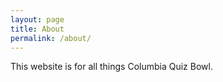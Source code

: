 ```yaml
---
layout: page
title: About
permalink: /about/
---
```


This website is for all things Columbia Quiz Bowl.
